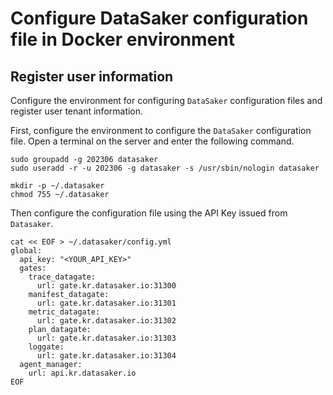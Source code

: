 # Configure DataSaker configuration file in Docker environment

## Register user information

Configure the environment for configuring `DataSaker` configuration files and register user tenant information.

First, configure the environment to configure the `DataSaker` configuration file.
Open a terminal on the server and enter the following command.
```shell
sudo groupadd -g 202306 datasaker
sudo useradd -r -u 202306 -g datasaker -s /usr/sbin/nologin datasaker

mkdir -p ~/.datasaker
chmod 755 ~/.datasaker
```
Then configure the configuration file using the API Key issued from `Datasaker`.
```shell
cat << EOF > ~/.datasaker/config.yml
global:
  api_key: "<YOUR_API_KEY>"
  gates:
    trace_datagate:
      url: gate.kr.datasaker.io:31300
    manifest_datagate:
      url: gate.kr.datasaker.io:31301
    metric_datagate:
      url: gate.kr.datasaker.io:31302
    plan_datagate:
      url: gate.kr.datasaker.io:31303
    loggate:
      url: gate.kr.datasaker.io:31304
  agent_manager:
    url: api.kr.datasaker.io
EOF
```
